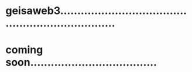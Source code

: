 # geisaweb3.....................................................................
# coming soon.....................................
